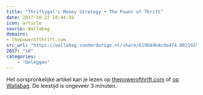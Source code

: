 ```yaml
---
title: "Thriftygal's Money Strategy • The Power of Thrift"
date: 2017-10-22 18:44:59
icon: article
source: Wallabag
domains:
- thepowerofthrift.com
src_url: "https://wallabag.sanderdorigo.nl/share/619044b4cde474.80319250"
2017: "10"
categories:
    - "beleggen"
---
```

Het oorspronkelijke artikel kan je lezen op [thepowerofthrift.com](http://thepowerofthrift.com/thriftygals-money-strategy/) of [op Wallabag](https://wallabag.sanderdorigo.nl/share/619044b4cde474.80319250). De leestijd is ongeveer 3 minuten.